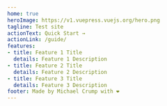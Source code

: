 ```yaml
---
home: true
heroImage: https://v1.vuepress.vuejs.org/hero.png
tagline: Test site
actionText: Quick Start →
actionLink: /guide/
features:
- title: Feature 1 Title
  details: Feature 1 Description
- title: Feature 2 Title
  details: Feature 2 Description
- title: Feature 3 Title
  details: Feature 3 Description
footer: Made by Michael Crump with ❤️
---
```

